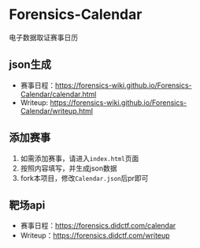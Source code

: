 # Forensics-Calendar
电子数据取证赛事日历

## json生成

- 赛事日程：https://forensics-wiki.github.io/Forensics-Calendar/calendar.html
- Writeup: https://forensics-wiki.github.io/Forensics-Calendar/writeup.html

## 添加赛事
1. 如需添加赛事，请进入`index.html`页面
2. 按照内容填写，并生成json数据
3. fork本项目，修改`Calendar.json`后pr即可

## 靶场api

- 赛事日程：https://forensics.didctf.com/calendar
- Writeup：https://forensics.didctf.com/writeup
